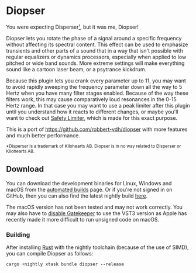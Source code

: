 # Diopser

You were expecting Disperser[¹](#disperser), but it was me, Diopser!

Diopser lets you rotate the phase of a signal around a specific frequency
without affecting its spectral content. This effect can be used to emphasize
transients and other parts of a sound that in a way that isn't possible with
regular equalizers or dynamics processors, especially when applied to low
pitched or wide band sounds. More extreme settings will make everything sound
like a cartoon laser beam, or a psytrance kickdrum.

Because this plugin lets you crank every parameter up to 11, you may want to
avoid rapidly sweeping the frequency parameter down all the way to 5 Hertz when
you have many filter stages enabled. Because of the way these filters work, this
may cause comparatively loud resonances in the 0-15 Hertz range. In that case
you may want to use a peak limiter after this plugin until you understand how it
reacts to different changes, or maybe you'll want to check out [Safety
Limiter](../safety_limiter), which is made for this exact purpose.

This is a port of https://github.com/robbert-vdh/diopser with more features and
much better performance.

<sup id="disperser">
  *Disperser is a trademark of Kilohearts AB. Diopser is in no way related to
  Disperser or Kilohearts AB.
</sup>

## Download

You can download the development binaries for Linux, Windows and macOS from the
[automated
builds](https://github.com/robbert-vdh/nih-plug/actions/workflows/build.yml?query=branch%3Amaster)
page. Or if you're not signed in on GitHub, then you can also find the latest nightly
build [here](https://nightly.link/robbert-vdh/nih-plug/workflows/build/master).

The macOS version has not been tested and may not work correctly. You may also
have to [disable Gatekeeper](https://disable-gatekeeper.github.io/) to use the
VST3 version as Apple has recently made it more difficult to run unsigned code
on macOS.

### Building

After installing [Rust](https://rustup.rs/) with the nightly toolchain (because
of the use of SIMD), you can compile Diopser as follows:

```shell
cargo +nightly xtask bundle diopser --release
```
